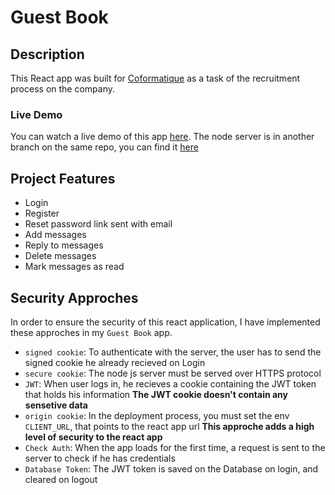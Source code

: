 # Guest Book

## Description

This React app was built for [Coformatique](https://www.linkedin.com/company/coformatique) as a task 
of the recruitment process on the company.

### Live Demo

You can watch a live demo of this app [here](https://guestbook-coformatique-react.herokuapp.com).
The node server is in another branch on the same repo, you can find it [here](https://github.com/ELASHMAWYDEV/GuestBook-Coformatique/tree/server)

## Project Features

* Login
* Register
* Reset password link sent with email
* Add messages
* Reply to messages
* Delete messages
* Mark messages as read

## Security Approches

In order to ensure the security of this react application, I have implemented these approches
in my `Guest Book` app.

* `signed cookie`: To authenticate with the server, the user has to send the signed cookie he
already recieved on Login
* `secure cookie`: The node js server must be served over HTTPS protocol
* `JWT`: When user logs in, he recieves a cookie containing the JWT token that holds his information
**The JWT cookie doesn't contain any sensetive data**
* `origin cookie`: In the deployment process, you must set the env `CLIENT_URL`, that points to the react app url 
**This approche adds a high level of security to the react app**
* `Check Auth`: When the app loads for the first time, a request is sent to the server to check if he has credentials
* `Database Token`: The JWT token is saved on the Database on login, and cleared on logout


